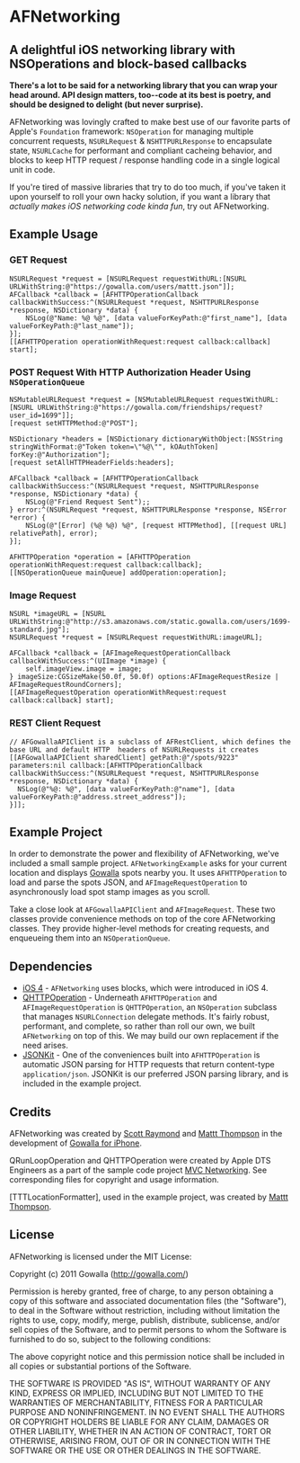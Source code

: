 # AFNetworking
## A delightful iOS networking library with NSOperations and block-based callbacks

**There's a lot to be said for a networking library that you can wrap your head around. API design matters, too--code at its best is poetry, and should be designed to delight (but never surprise).**

AFNetworking was lovingly crafted to make best use of our favorite parts of Apple's `Foundation` framework: `NSOperation` for managing multiple concurrent requests, `NSURLRequest` & `NSHTTPURLResponse` to encapsulate state, `NSURLCache` for performant and compliant cacheing behavior, and blocks to keep HTTP request / response handling code in a single logical unit in code.

If you're tired of massive libraries that try to do too much, if you've taken it upon yourself to roll your own hacky solution, if you want a library that _actually makes iOS networking code kinda fun_, try out AFNetworking.

## Example Usage

### GET Request

    NSURLRequest *request = [NSURLRequest requestWithURL:[NSURL URLWithString:@"https://gowalla.com/users/mattt.json"]];
    AFCallback *callback = [AFHTTPOperationCallback callbackWithSuccess:^(NSURLRequest *request, NSHTTPURLResponse *response, NSDictionary *data) {
        NSLog(@"Name: %@ %@", [data valueForKeyPath:@"first_name"], [data valueForKeyPath:@"last_name"]);
    }];
    [[AFHTTPOperation operationWithRequest:request callback:callback] start];

### POST Request With HTTP Authorization Header Using `NSOperationQueue`

    NSMutableURLRequest *request = [NSMutableURLRequest requestWithURL:[NSURL URLWithString:@"https://gowalla.com/friendships/request?user_id=1699"]];
    [request setHTTPMethod:@"POST"];

    NSDictionary *headers = [NSDictionary dictionaryWithObject:[NSString stringWithFormat:@"Token token=\"%@\"", kOAuthToken] forKey:@"Authorization"];
    [request setAllHTTPHeaderFields:headers];
    
    AFCallback *callback = [AFHTTPOperationCallback callbackWithSuccess:^(NSURLRequest *request, NSHTTPURLResponse *response, NSDictionary *data) {
        NSLog(@"Friend Request Sent");;
    } error:^(NSURLRequest *request, NSHTTPURLResponse *response, NSError *error) {
        NSLog(@"[Error] (%@ %@) %@", [request HTTPMethod], [[request URL] relativePath], error);
    }];
    
    AFHTTPOperation *operation = [AFHTTPOperation operationWithRequest:request callback:callback];
    [[NSOperationQueue mainQueue] addOperation:operation];

### Image Request

    NSURL *imageURL = [NSURL URLWithString:@"http://s3.amazonaws.com/static.gowalla.com/users/1699-standard.jpg"];
    NSURLRequest *request = [NSURLRequest requestWithURL:imageURL];
    
    AFCallback *callback = [AFImageRequestOperationCallback callbackWithSuccess:^(UIImage *image) {
        self.imageView.image = image;
    } imageSize:CGSizeMake(50.0f, 50.0f) options:AFImageRequestResize | AFImageRequestRoundCorners];
    [[AFImageRequestOperation operationWithRequest:request callback:callback] start];
    
### REST Client Request

    // AFGowallaAPIClient is a subclass of AFRestClient, which defines the base URL and default HTTP  headers of NSURLRequests it creates
    [[AFGowallaAPIClient sharedClient] getPath:@"/spots/9223" parameters:nil callback:[AFHTTPOperationCallback callbackWithSuccess:^(NSURLRequest *request, NSHTTPURLResponse *response, NSDictionary *data) {
      NSLog(@"%@: %@", [data valueForKeyPath:@"name"], [data valueForKeyPath:@"address.street_address"]);
    }]];

## Example Project

In order to demonstrate the power and flexibility of AFNetworking, we've included a small sample project. `AFNetworkingExample` asks for your current location and displays [Gowalla](http://gowalla.com/) spots nearby you. It uses `AFHTTPOperation` to load and parse the spots JSON, and `AFImageRequestOperation` to asynchronously load spot stamp images as you scroll.

Take a close look at `AFGowallaAPIClient` and `AFImageRequest`. These two classes provide convenience methods on top of the core AFNetworking classes. They provide higher-level methods for creating requests, and enqueueing them into an `NSOperationQueue`.

## Dependencies

* [iOS 4](http://developer.apple.com/library/ios/#releasenotes/General/WhatsNewIniPhoneOS/Articles/iPhoneOS4.html%23//apple_ref/doc/uid/TP40009559-SW1) - `AFNetworking` uses blocks, which were introduced in iOS 4.
*  [QHTTPOperation](http://developer.apple.com/library/ios/#samplecode/MVCNetworking/Listings/Networking_QHTTPOperation_m.html) - Underneath `AFHTTPOperation` and `AFImageRequestOperation` is `QHTTPOperation`, an `NSOperation` subclass that manages `NSURLConnection` delegate methods. It's fairly robust, performant, and complete, so rather than roll our own, we built `AFNetworking` on top of this. We may build our own replacement if the need arises.
* [JSONKit](https://github.com/johnezang/JSONKit) - One of the conveniences built into `AFHTTPOperation` is automatic JSON parsing for HTTP requests that return content-type `application/json`. JSONKit is our preferred JSON parsing library, and is included in the example project.

## Credits

AFNetworking was created by [Scott Raymond](https://github.com/sco/) and [Mattt Thompson](https://github.com/mattt/) in the development of [Gowalla for iPhone](http://itunes.apple.com/us/app/gowalla/id304510106?mt=8).

QRunLoopOperation and QHTTPOperation were created by Apple DTS Engineers as a part of the sample code project [MVC Networking](http://developer.apple.com/library/ios/#samplecode/MVCNetworking/Introduction/Intro.html). See corresponding files for copyright and usage information.

[TTTLocationFormatter], used in the example project, was created by [Mattt Thompson](https://github.com/mattt/).

## License

AFNetworking is licensed under the MIT License:

  Copyright (c) 2011 Gowalla (http://gowalla.com/)

  Permission is hereby granted, free of charge, to any person obtaining a copy
  of this software and associated documentation files (the "Software"), to deal
  in the Software without restriction, including without limitation the rights
  to use, copy, modify, merge, publish, distribute, sublicense, and/or sell
  copies of the Software, and to permit persons to whom the Software is
  furnished to do so, subject to the following conditions:

  The above copyright notice and this permission notice shall be included in
  all copies or substantial portions of the Software.

  THE SOFTWARE IS PROVIDED "AS IS", WITHOUT WARRANTY OF ANY KIND, EXPRESS OR
  IMPLIED, INCLUDING BUT NOT LIMITED TO THE WARRANTIES OF MERCHANTABILITY,
  FITNESS FOR A PARTICULAR PURPOSE AND NONINFRINGEMENT. IN NO EVENT SHALL THE
  AUTHORS OR COPYRIGHT HOLDERS BE LIABLE FOR ANY CLAIM, DAMAGES OR OTHER
  LIABILITY, WHETHER IN AN ACTION OF CONTRACT, TORT OR OTHERWISE, ARISING FROM,
  OUT OF OR IN CONNECTION WITH THE SOFTWARE OR THE USE OR OTHER DEALINGS IN
  THE SOFTWARE.